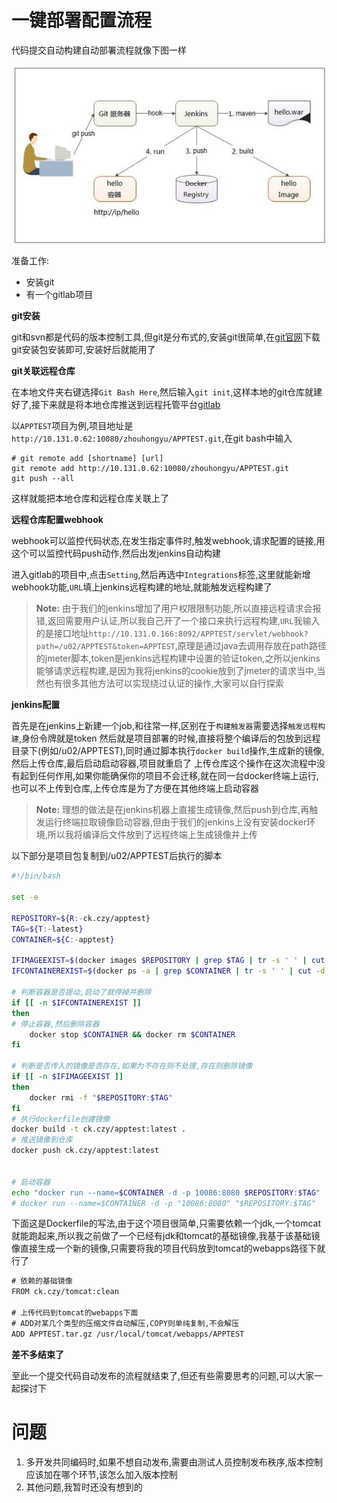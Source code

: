 # 一键部署配置流程

代码提交自动构建自动部署流程就像下图一样

![自动流程图](https://github.com/WenZhouYJR/SomeDocker/blob/master/docs/img/autograph.jpg)

准备工作:
* 安装git
* 有一个gitlab项目

**git安装**

git和svn都是代码的版本控制工具,但git是分布式的,安装git很简单,在[git官网](https://git-scm.com/)下载git安装包安装即可,安装好后就能用了

**git关联远程仓库**

在本地文件夹右键选择```Git Bash Here```,然后输入```git init```,这样本地的git仓库就建好了,接下来就是将本地仓库推送到远程托管平台[gitlab](http://10.131.0.62:10080)

以```APPTEST```项目为例,项目地址是```http://10.131.0.62:10080/zhouhongyu/APPTEST.git```,在git bash中输入

```git
# git remote add [shortname] [url]
git remote add http://10.131.0.62:10080/zhouhongyu/APPTEST.git
git push --all
```

这样就能把本地仓库和远程仓库关联上了

**远程仓库配置webhook**

webhook可以监控代码状态,在发生指定事件时,触发webhook,请求配置的链接,用这个可以监控代码push动作,然后出发jenkins自动构建

进入gitlab的项目中,点击```Setting```,然后再选中```Integrations```标签,这里就能新增webhook功能,```URL```填上jenkins远程构建的地址,就能触发远程构建了

> **Note:** 由于我们的jenkins增加了用户权限限制功能,所以直接远程请求会报错,返回需要用户认证,所以我自己开了一个接口来执行远程构建,```URL```我输入的是接口地址```http://10.131.0.166:8092/APPTEST/servlet/webhook?path=/u02/APPTEST&token=APPTEST```,原理是通过java去调用存放在path路径的jmeter脚本,token是jenkins远程构建中设置的验证token,之所以jenkins能够请求远程构建,是因为我将jenkins的cookie放到了jmeter的请求当中,当然也有很多其他方法可以实现绕过认证的操作,大家可以自行探索

**jenkins配置**

首先是在jenkins上新建一个job,和往常一样,区别在于```构建触发器```需要选择```触发远程构建```,身份令牌就是token
然后就是项目部署的时候,直接将整个编译后的包放到远程目录下(例如/u02/APPTEST),同时通过脚本执行```docker build```操作,生成新的镜像,然后上传仓库,最后启动启动容器,项目就重启了
上传仓库这个操作在这次流程中没有起到任何作用,如果你能确保你的项目不会迁移,就在同一台docker终端上运行,也可以不上传到仓库,上传仓库是为了方便在其他终端上启动容器

> **Note:** 理想的做法是在jenkins机器上直接生成镜像,然后push到仓库,再触发运行终端拉取镜像启动容器,但由于我们的jenkins上没有安装docker环境,所以我将编译后文件放到了远程终端上生成镜像并上传

以下部分是项目包复制到/u02/APPTEST后执行的脚本

```bash
#!/bin/bash

set -e

REPOSITORY=${R:-ck.czy/apptest}
TAG=${T:-latest}
CONTAINER=${C:-apptest}

IFIMAGEEXIST=$(docker images $REPOSITORY | grep $TAG | tr -s ' ' | cut -d ' ' -f 3)
IFCONTAINEREXIST=$(docker ps -a | grep $CONTAINER | tr -s ' ' | cut -d ' ' -f 1)

# 判断容器是否提动,启动了就停掉并删除
if [[ -n $IFCONTAINEREXIST ]]
then
# 停止容器,然后删除容器
	docker stop $CONTAINER && docker rm $CONTAINER
fi

# 判断是否传入的镜像是否存在,如果为不存在则不处理,存在则删除镜像
if [[ -n $IFIMAGEEXIST ]]
then
	docker rmi -f "$REPOSITORY:$TAG"
fi
# 执行dockerfile创建镜像
docker build -t ck.czy/apptest:latest .
# 推送镜像到仓库
docker push ck.czy/apptest:latest


# 启动容器
echo "docker run --name=$CONTAINER -d -p 10086:8080 $REPOSITORY:$TAG" | bash -s
# docker run --name=$CONTAINER -d -p "10086:8080" "$REPOSITORY:$TAG"
```

下面这是Dockerfile的写法,由于这个项目很简单,只需要依赖一个jdk,一个tomcat就能跑起来,所以我之前做了一个已经有jdk和tomcat的基础镜像,我基于该基础镜像直接生成一个新的镜像,只需要将我的项目代码放到tomcat的webapps路径下就行了

```txt
# 依赖的基础镜像
FROM ck.czy/tomcat:clean

# 上传代码到tomcat的webapps下面
# ADD对某几个类型的压缩文件自动解压,COPY则单纯复制,不会解压
ADD APPTEST.tar.gz /usr/local/tomcat/webapps/APPTEST
```

**差不多结束了**

至此一个提交代码自动发布的流程就结束了,但还有些需要思考的问题,可以大家一起探讨下

# 问题

1. 多开发共同编码时,如果不想自动发布,需要由测试人员控制发布秩序,版本控制应该加在哪个环节,该怎么加入版本控制
2. 其他问题,我暂时还没有想到的
